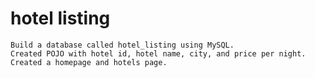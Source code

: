 # hotel listing


	Build a database called hotel_listing using MySQL. 
	Created POJO with hotel id, hotel name, city, and price per night. 
	Created a homepage and hotels page. 


